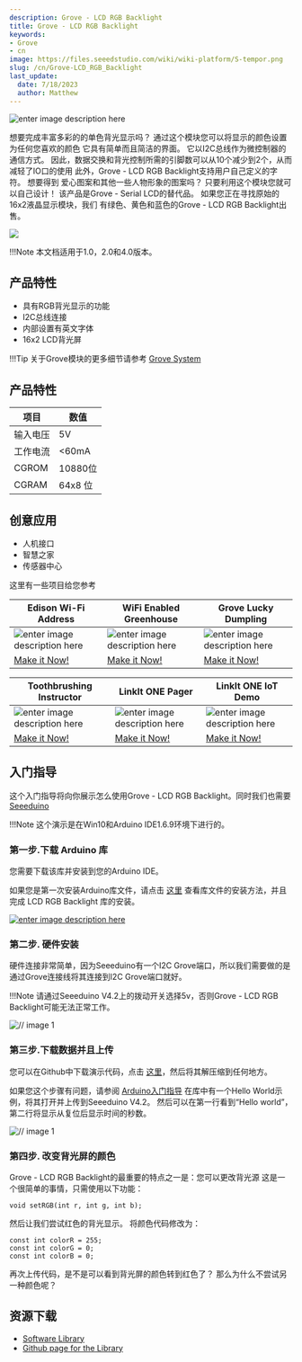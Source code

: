 ```yaml
---
description: Grove - LCD RGB Backlight
title: Grove - LCD RGB Backlight
keywords:
- Grove
- cn
image: https://files.seeedstudio.com/wiki/wiki-platform/S-tempor.png
slug: /cn/Grove-LCD_RGB_Backlight
last_update:
  date: 7/18/2023
  author: Matthew
---
```


![enter image description here](https://files.seeedstudio.com/wiki/Grove_LCD_RGB_Backlight/images/intro.jpg)

想要完成丰富多彩的的单色背光显示吗？ 通过这个模块您可以将显示的颜色设置为任何您喜欢的颜色
它具有简单而且简洁的界面。 它以I2C总线作为微控制器的通信方式。
因此，数据交换和背光控制所需的引脚数可以从10个减少到2个，从而减轻了IO口的使用 此外，Grove - LCD RGB Backlight支持用户自己定义的字符。 想要得到
爱心图案和其他一些人物形象的图案吗？ 只要利用这个模块您就可以自己设计！
该产品是Grove - Serial LCD的替代品。 如果您正在寻找原始的16x2液晶显示模块，我们
有绿色、黄色和蓝色的Grove - LCD RGB Backlight出售。

[![](https://files.seeedstudio.com/wiki/wiki_chinese/docs/images/click_to_buy.PNG)](https://item.taobao.com/item.htm?spm=a1z10.3-c.w4002-11172317909.9.3ff19e11z7Fw9H&id=45475311124)

!!!Note
    本文档适用于1.0，2.0和4.0版本。


## 产品特性

* 具有RGB背光显示的功能
* I2C总线连接
* 内部设置有英文字体
* 16x2 LCD背光屏

!!!Tip
    关于Grove模块的更多细节请参考 [Grove System](http://wiki.seeedstudio.com/cn/Grove_System/)

## 产品特性

|项目|数值|
|------|----------|
| 输入电压|5V|
| 工作电流 | <60mA |
|CGROM | 10880位 |
| CGRAM | 64x8 位 |

## 创意应用

* 人机接口
* 智慧之家
* 传感器中心

这里有一些项目给您参考

|Edison Wi-Fi Address|WiFi Enabled Greenhouse|Grove Lucky Dumpling|
|------------------------|-------------------|--------------------|
|![enter image description here](https://files.seeedstudio.com/wiki/Grove_LCD_RGB_Backlight/images/project1.jpg)|![enter image description here](https://files.seeedstudio.com/wiki/Grove_LCD_RGB_Backlight/images/project2.jpg)|![enter image description here](https://files.seeedstudio.com/wiki/Grove_LCD_RGB_Backlight/images/project3.jpg)|
|[Make it Now!](http://www.instructables.com/id/Show-the-Intel-Edison-WiFi-IP-Address-on-a-Grove-L/)|[Make it Now!](http://www.instructables.com/id/Arduino-Grove-Greenhouse/)|[Make it Now!](http://www.instructables.com/id/Grove-Lucky-Dumpling/)|


|Toothbrushing Instructor|LinkIt ONE Pager|LinkIt ONE IoT Demo|
|------------------------|-------------------|--------------------|
|![enter image description here](https://files.seeedstudio.com/wiki/Grove_LCD_RGB_Backlight/images/project4.jpg)|![enter image description here](https://files.seeedstudio.com/wiki/Grove_LCD_RGB_Backlight/images/project5.jpg)|![enter image description here](https://files.seeedstudio.com/wiki/Grove_LCD_RGB_Backlight/images/project6.jpg)|
|[Make it Now!](http://www.instructables.com/id/Toothbrushing-Instructor/)|[Make it Now!](http://www.instructables.com/id/LinkIt-ONE-Pager/)|[Make it Now!](http://www.seeed.cc/project_detail.html?id=78)|


## 入门指导

这个入门指导将向你展示怎么使用Grove - LCD RGB Backlight。同时我们也需要 [Seeeduino](https://item.taobao.com/item.htm?spm=a1z10.3-c.w4002-11172317909.9.3ff19e11rndqnS&id=45721222112)

!!!Note
    这个演示是在Win10和Arduino IDE1.6.9环境下进行的。

### 第一步.下载 Arduino 库

您需要下载该库并安装到您的Arduino IDE。


如果您是第一次安装Arduino库文件，请点击 [这里](http://wiki.seeedstudio.com/cn/How_to_install_Arduino_Library/) 查看库文件的安装方法，并且完成 LCD RGB Backlight 库的安装。

[![enter image description here](https://files.seeedstudio.com/wiki/Grove_LCD_RGB_Backlight/images/library.png)](https://github.com/Seeed-Studio/Grove_LCD_RGB_Backlight/archive/master.zip)

### 第二步. 硬件安装

硬件连接非常简单，因为Seeeduino有一个I2C Grove端口，所以我们需要做的是
通过Grove连接线将其连接到I2C Grove端口就好。

!!!Note
    请通过Seeeduino V4.2上的拨动开关选择5v，否则Grove - LCD RGB Backlight可能无法正常工作。

![// image 1](https://files.seeedstudio.com/wiki/Grove_LCD_RGB_Backlight/images/1.png)

### 第三步.下载数据并且上传

您可以在Github中下载演示代码，点击 [这里](https://github.com/Seeed-Studio/Grove_LCD_RGB_Backlight)，然后将其解压缩到任何地方。

如果您这个步骤有问题，请参阅 [Arduino入门指导](http://wiki.seeedstudio.com/cn/Getting_Started_with_Seeeduino/) 在库中有一个Hello World示例，将其打开并上传到Seeeduino V4.2。 然后可以在第一行看到“Hello world”，第二行将显示从复位后显示时间的秒数。

![// image 1](https://files.seeedstudio.com/wiki/Grove_LCD_RGB_Backlight/images/2.png)

### 第四步. 改变背光屏的颜色

 Grove - LCD RGB Backlight的最重要的特点之一是：您可以更改背光源
这是一个很简单的事情，只需使用以下功能：

    void setRGB(int r, int g, int b);

然后让我们尝试红色的背光显示。
将颜色代码修改为：

    const int colorR = 255;
    const int colorG = 0;
    const int colorB = 0;

再次上传代码，是不是可以看到背光屏的颜色转到红色了？ 那么为什么不尝试另一种颜色呢？


## 资源下载

* [Software Library](https://github.com/Seeed-Studio/Grove_LCD_RGB_Backlight/archive/master.zip)
* [Github page for the Library](https://github.com/Seeed-Studio/Grove_LCD_RGB_Backlight)
